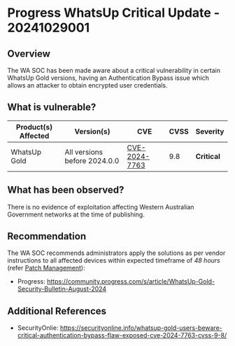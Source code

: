 # Progress WhatsUp Critical Update - 20241029001

## Overview

The WA SOC has been made aware about a critical vulnerability in certain WhatsUp Gold versions, having an Authentication Bypass issue which allows an attacker to obtain encrypted user credentials.

## What is vulnerable?

| Product(s) Affected | Version(s)                   | CVE                                                             | CVSS | Severity     |
| ------------------- | ---------------------------- | --------------------------------------------------------------- | ---- | ------------ |
| WhatsUp Gold        | All versions before 2024.0.0 | [CVE-2024-7763](https://nvd.nist.gov/vuln/detail/CVE-2024-7763) | 9.8  | **Critical** |

## What has been observed?

There is no evidence of exploitation affecting Western Australian Government networks at the time of publishing.

## Recommendation

The WA SOC recommends administrators apply the solutions as per vendor instructions to all affected devices within expected timeframe of *48 hours* (refer [Patch Management](../guidelines/patch-management.md)):

- Progress: <https://community.progress.com/s/article/WhatsUp-Gold-Security-Bulletin-August-2024>

## Additional References

- SecurityOnlie: <https://securityonline.info/whatsup-gold-users-beware-critical-authentication-bypass-flaw-exposed-cve-2024-7763-cvss-9-8/>

